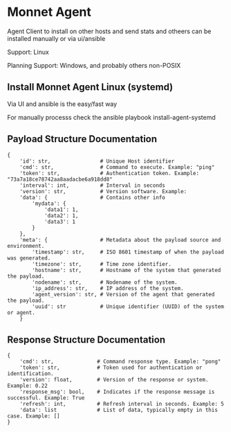 # Monnet Agent

Agent Client to install on other hosts and send stats and otheers can be installed manually or via ui/ansible

Support: Linux

Planning Support: Windows, and probably others non-POSIX

## Install Monnet Agent Linux (systemd)

Via UI and ansible is the easy/fast way

For manually processs check the ansible playbook install-agent-systemd

## Payload Structure Documentation

```
{
    'id': str,                # Unique Host identifier
    'cmd': str,               # Command to execute. Example: "ping"
    'token': str,             # Authentication token. Example: "73a7a18ce78742aa8aadacbe6a918dd8"
    'interval': int,          # Interval in seconds
    'version': str,           # Version software. Example:
    'data': {                 # Contains other info
        'mydata': {
            'data1': 1,
            'data2': 1,
            'data3': 1
        }
    },
    'meta': {                 # Metadata about the payload source and environment.
        'timestamp': str,     # ISO 8601 timestamp of when the payload was generated.
        'timezone': str,      # Time zone identifier.
        'hostname': str,      # Hostname of the system that generated the payload.
        'nodename': str,      # Nodename of the system.
        'ip_address': str,    # IP address of the system.
        'agent_version': str, # Version of the agent that generated the payload.
        'uuid': str           # Unique identifier (UUID) of the system or agent.
    }
```
## Response Structure Documentation

```
{
    'cmd': str,              # Command response type. Example: "pong"
    'token': str,            # Token used for authentication or identification.
    'version': float,        # Version of the response or system. Example: 0.22
    'response_msg': bool,    # Indicates if the response message is successful. Example: True
    'refresh': int,          # Refresh interval in seconds. Example: 5
    'data': list             # List of data, typically empty in this case. Example: []
}
```

